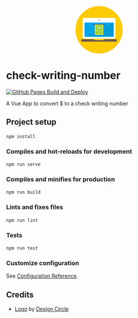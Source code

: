 <div align="center">
    <img src="https://raw.githubusercontent.com/zehengl/check-writing-number/main/public/logo-512.png" alt="logo" height="128">
</div>

# check-writing-number

[![GitHub Pages Build and Deploy](https://github.com/zehengl/check-writing-number/actions/workflows/gh-pages-build-deploy.yml/badge.svg)](https://github.com/zehengl/check-writing-number/actions/workflows/gh-pages-build-deploy.yml)

A Vue App to convert \$ to a check writing number

## Project setup

```
npm install
```

### Compiles and hot-reloads for development

```
npm run serve
```

### Compiles and minifies for production

```
npm run build
```

### Lints and fixes files

```
npm run lint
```

### Tests

```
npm run test
```

### Customize configuration

See [Configuration Reference](https://cli.vuejs.org/config/).

## Credits

- [Logo][1] by [Design Circle][2]

[1]: https://www.iconfinder.com/icons/3319643/banking_cash_laptop_online_out_icon
[2]: https://www.iconfinder.com/oxy-Nation
